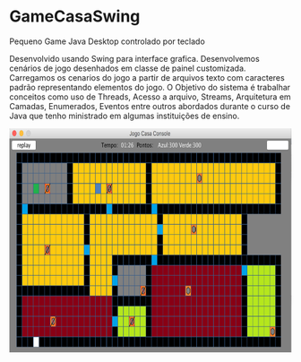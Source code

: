 # GameCasaSwing
Pequeno Game Java Desktop controlado por teclado

Desenvolvido usando Swing para interface grafica. Desenvolvemos cenários de jogo desenhados em classe de painel customizada.
Carregamos os cenarios do jogo a partir de arquivos texto com caracteres padrão representando elementos do jogo.
O Objetivo do sistema é trabalhar conceitos como uso de Threads, Acesso a arquivo, Streams, Arquitetura em Camadas, 
Enumerados, Eventos entre outros abordados durante o curso de Java que tenho ministrado em algumas instituições de ensino. 


<img src="screen_capture.png" width="600" height="400"/>
